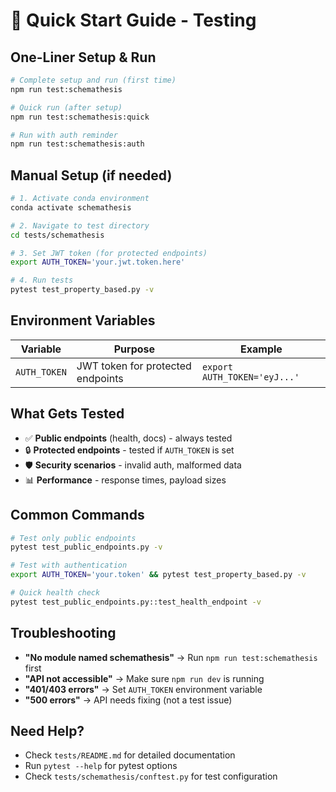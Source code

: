 # 🚀 Quick Start Guide - Testing

## **One-Liner Setup & Run**

```bash
# Complete setup and run (first time)
npm run test:schemathesis

# Quick run (after setup)
npm run test:schemathesis:quick

# Run with auth reminder
npm run test:schemathesis:auth
```

## **Manual Setup (if needed)**

```bash
# 1. Activate conda environment
conda activate schemathesis

# 2. Navigate to test directory
cd tests/schemathesis

# 3. Set JWT token (for protected endpoints)
export AUTH_TOKEN='your.jwt.token.here'

# 4. Run tests
pytest test_property_based.py -v
```

## **Environment Variables**

| Variable | Purpose | Example |
|----------|---------|---------|
| `AUTH_TOKEN` | JWT token for protected endpoints | `export AUTH_TOKEN='eyJ...'` |

## **What Gets Tested**

- ✅ **Public endpoints** (health, docs) - always tested
- 🔒 **Protected endpoints** - tested if `AUTH_TOKEN` is set
- 🛡️ **Security scenarios** - invalid auth, malformed data
- 📊 **Performance** - response times, payload sizes

## **Common Commands**

```bash
# Test only public endpoints
pytest test_public_endpoints.py -v

# Test with authentication
export AUTH_TOKEN='your.token' && pytest test_property_based.py -v

# Quick health check
pytest test_public_endpoints.py::test_health_endpoint -v
```

## **Troubleshooting**

- **"No module named schemathesis"** → Run `npm run test:schemathesis` first
- **"API not accessible"** → Make sure `npm run dev` is running
- **"401/403 errors"** → Set `AUTH_TOKEN` environment variable
- **"500 errors"** → API needs fixing (not a test issue)

## **Need Help?**

- Check `tests/README.md` for detailed documentation
- Run `pytest --help` for pytest options
- Check `tests/schemathesis/conftest.py` for test configuration

